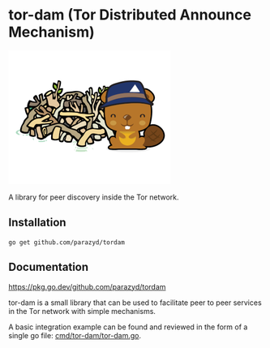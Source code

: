tor-dam (Tor Distributed Announce Mechanism)
============================================

![tordam](contrib/tordam.png)

A library for peer discovery inside the Tor network.


Installation
------------

```
go get github.com/parazyd/tordam
```

Documentation
-------------

https://pkg.go.dev/github.com/parazyd/tordam

tor-dam is a small library that can be used to facilitate peer to peer
services in the Tor network with simple mechanisms.

A basic integration example can be found and reviewed in the form of
a single go file: [cmd/tor-dam/tor-dam.go](cmd/tor-dam/tor-dam.go).
